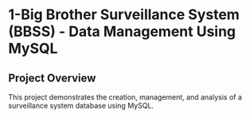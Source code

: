 # 1-Big Brother Surveillance System (BBSS) - Data Management Using MySQL

## Project Overview

This project demonstrates the creation, management, and analysis of a surveillance system database using MySQL.



